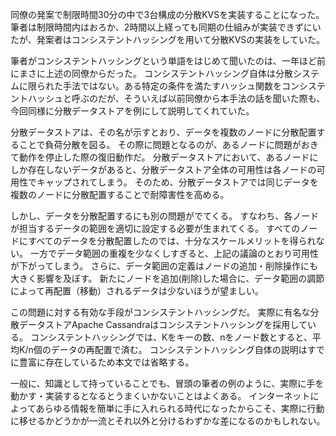 同僚の発案で制限時間30分の中で3台構成の分散KVSを実装することになった。
筆者は制限時間内はおろか、2時間以上経っても同期の仕組みが実装できずにいたが、発案者はコンシステントハッシングを用いて分散KVSの実装をしていた。

筆者がコンシステントハッシングという単語をはじめて聞いたのは、一年ほど前にまさに上述の同僚からだった。
コンシステントハッシング自体は分散システムに限られた手法ではない。ある特定の条件を満たすハッシュ関数をコンシステントハッシュと呼ぶのだが、そういえば以前同僚から本手法の話を聞いた際も、今回同様に分散データストアを例にして説明してくれていた。

分散データストアは、その名が示すとおり、データを複数のノードに分散配置することで負荷分散を図る。
その際に問題となるのが、あるノードに問題がおきて動作を停止した際の復旧動作だ。
分散データストアにおいて、あるノードにしか存在しないデータがあると、分散データストア全体の可用性は各ノードの可用性でキャップされてしまう。
そのため、分散データストアでは同じデータを複数のノードに分散配置することで耐障害性を高める。

しかし、データを分散配置するにも別の問題がでてくる。
すなわち、各ノードが担当するデータの範囲を適切に設定する必要が生まれてくる。
すべてのノードにすべてのデータを分散配置したのでは、十分なスケールメリットを得られない。
一方でデータ範囲の重複を少なくしすぎると、上記の議論のとおり可用性が下がってしまう。
さらに、データ範囲の定義はノードの追加・削除操作にも大きく影響を及ぼす。
新たにノードを追加(削除)した場合に、データ範囲の調節によって再配置（移動）されるデータは少ないほうが望ましい。

この問題に対する有効な手段がコンシステントハッシングだ。
実際に有名な分散データストアApache Cassandraはコンシステントハッシングを採用している。
コンシステントハッシングでは、Kをキーの数、nをノード数とすると、平均K/n個のデータの再配置で済む。
コンシステントハッシング自体の説明はすでに豊富に存在しているため本文では省略する。

一般に、知識として持っていることでも、冒頭の筆者の例のように、実際に手を動かす・実装するとなるとうまくいかないことはよくある。
インターネットによってあらゆる情報を簡単に手に入れられる時代になったからこそ、実際に行動に移せるかどうかが一流とそれ以外と分けるわずかな差になるのかもしれない。
